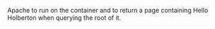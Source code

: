 Apache to run on the container and to return a page containing Hello Holberton when querying the root of it.
